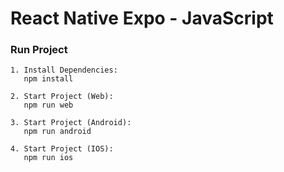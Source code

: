 # React Native Expo - JavaScript

### Run Project

```
1. Install Dependencies:
   npm install

2. Start Project (Web):
   npm run web

3. Start Project (Android):
   npm run android

4. Start Project (IOS):
   npm run ios
```
